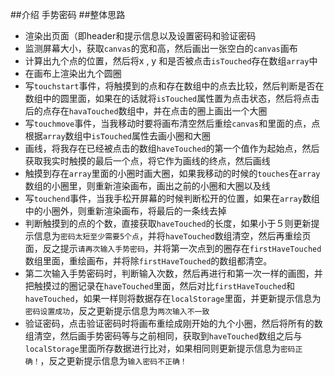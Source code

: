 ##介绍
手势密码
##整体思路
* 渲染出页面（即header和提示信息以及设置密码和验证密码
* 监测屏幕大小，获取`canvas`的宽和高，然后画出一张空白的`canvas`画布
* 计算出九个点的位置，然后将x , y 和是否被点击`isTouched`存在数组`array`中
* 在画布上渲染出九个圆圈
* 写`touchstart`事件，将触摸到的点和存在数组中的点去比较，然后判断是否在数组中的圆里面，如果在的话就将`isTouched`属性置为点击状态，然后将点击后的点存在`havaTouched`数组中，并在点击的圈上画出一个大圈
* 写`touchmove`事件，当我移动时要将画布清空然后重绘`canvas`和里面的点，点根据`array`数组中`isTouched`属性去画小圈和大圈
* 画线，将我存在已经被点击的数组`haveTouched`的第一个值作为起始点，然后获取我实时触摸的最后一个点，将它作为画线的终点，然后画线
* 触摸到存在`array`里面的小圈时画大圈，如果我移动的时候的`touches`在`array`数组的小圈里，则重新渲染画布，画出之前的小圈和大圈以及线
* 写`touchend`事件，当我手松开屏幕的时候判断松开的位置，如果在`array`数组中的小圈外，则重新渲染画布，将最后的一条线去掉
* 判断触摸到的点的个数，直接获取`haveTouched`的长度，如果小于５则更新提示信息为`密码太短至少需要5个点`，并将`haveTouched`数组清空，然后再重绘页面，反之提示`请再次输入手势密码`，并将第一次点到的圈存在`firstHaveTouched`数组里面，重绘画布，并将除`firstHaveTouched`的数组都清空。
* 第二次输入手势密码时，判断输入次数，然后再进行和第一次一样的画图，并把触摸过的圈记录在`haveTouched`里面，然后对比`firstHaveTouched`和`haveTouched`，如果一样则将数据存在`localStorage`里面，并更新提示信息为`密码设置成功`，反之更新提示信息为`两次输入不一致`
* 验证密码，点击验证密码时将画布重绘成刚开始的九个小圈，然后将所有的数组清空，然后画手势密码等与之前相同，获取到`haveTouched`数组之后与`localStorage`里面所存数据进行比对，如果相同则更新提示信息为`密码正确！`，反之更新提示信息为`输入密码不正确！`
